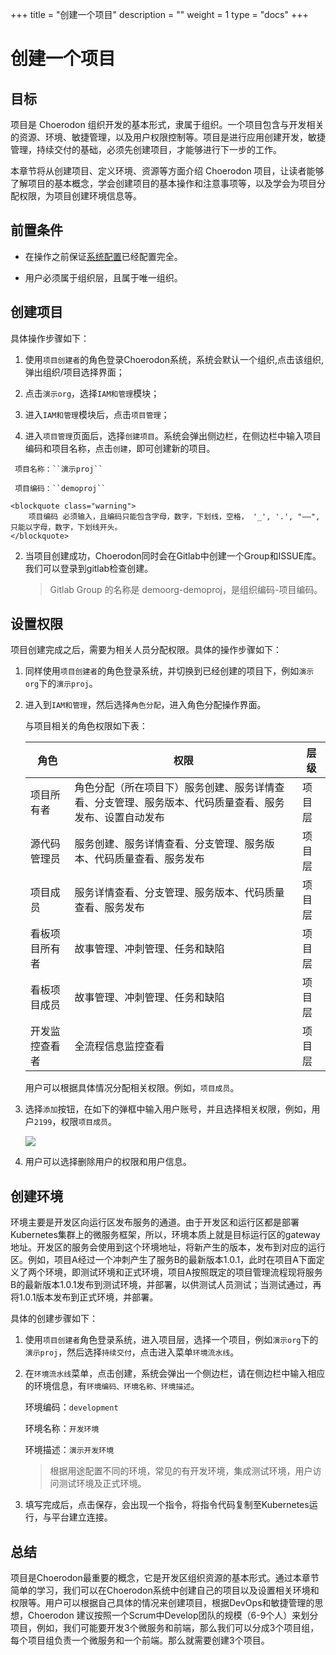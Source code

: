 ﻿+++
title = "创建一个项目"
description = ""
weight = 1
type = "docs"
+++

# 创建一个项目

## 目标

项目是 Choerodon 组织开发的基本形式，隶属于组织。一个项目包含与开发相关的资源、环境、敏捷管理，以及用户权限控制等。项目是进行应用创建开发，敏捷管理，持续交付的基础，必须先创建项目，才能够进行下一步的工作。

本章节将从创建项目、定义环境、资源等方面介绍 Choerodon 项目，让读者能够了解项目的基本概念，学会创建项目的基本操作和注意事项等，以及学会为项目分配权限，为项目创建环境信息等。

## 前置条件

- <font>在操作之前保证[系统配置](../../user-guide/system-configuration)已经配置完全。</font>

- 用户必须属于组织层，且属于唯一组织。

## 创建项目

 具体操作步骤如下：

   1. 使用``项目创建者``的角色登录Choerodon系统，系统会默认一个组织,点击该组织,弹出组织/项目选择界面；

   2. 点击``演示org``，选择``IAM和管理``模块；

   3. 进入``IAM和管理``模块后，点击``项目管理``；

   4. 进入``项目管理``页面后，选择``创建项目``。系统会弹出侧边栏，在侧边栏中输入项目编码和项目名称，点击``创建``，即可创建新的项目。
  
     项目名称：``演示proj``

     项目编码：``demoproj``

    <blockquote class="warning">
        项目编码 必须输入，且编码只能包含字母，数字，下划线，空格， '_', '.', "——",只能以字母，数字，下划线开头。
    </blockquote>

2. 当项目创建成功，Choerodon同时会在Gitlab中创建一个Group和ISSUE库。我们可以登录到gitlab检查创建。

    <blockquote class="note">
        Gitlab Group 的名称是 demoorg-demoproj，是组织编码-项目编码。
    </blockquote>

## 设置权限

项目创建完成之后，需要为相关人员分配权限。具体的操作步骤如下：

1.  同样使用``项目创建者``的角色登录系统，并切换到已经创建的项目下，例如``演示org``下的``演示proj``。

2.  进入到``IAM和管理``，然后选择``角色分配``，进入角色分配操作界面。

    与项目相关的角色权限如下表：

    角色 | 权限 | 层级
    --- | --- | ---
    项目所有者 | 角色分配（所在项目下）服务创建、服务详情查看、分支管理、服务版本、代码质量查看、服务发布、设置自动发布 | 项目层
    源代码管理员 | 服务创建、服务详情查看、分支管理、服务版本、代码质量查看、服务发布 | 项目层
    项目成员 | 服务详情查看、分支管理、服务版本、代码质量查看、服务发布 | 项目层
    看板项目所有者 | 故事管理、冲刺管理、任务和缺陷 | 项目层
    看板项目成员 | 故事管理、冲刺管理、任务和缺陷 | 项目层
    开发监控查看者 | 全流程信息监控查看 | 项目层

    用户可以根据具体情况分配相关权限。例如，`项目成员`。

3.  选择`添加`按钮，在如下的弹框中输入用户账号，并且选择相关权限，例如，用户`2199`，权限`项目成员`。
    
    ![](/img/docs/quick-start/assets/project/role-assign.png)

4.  用户可以选择删除用户的权限和用户信息。

## 创建环境

环境主要是开发区向运行区发布服务的通道。由于开发区和运行区都是部署Kubernetes集群上的微服务框架，所以，环境本质上就是目标运行区的gateway地址。开发区的服务会使用到这个环境地址，将新产生的版本，发布到对应的运行区。例如，项目A经过一个冲刺产生了服务B的最新版本1.0.1，此时在项目A下面定义了两个环境，即测试环境和正式环境，项目A按照既定的项目管理流程现将服务B的最新版本1.0.1发布到测试环境，并部署，以供测试人员测试；当测试通过，再将1.0.1版本发布到正式环境，并部署。

具体的创建步骤如下：

1.  使用`项目创建者`角色登录系统，进入项目层，选择一个项目，例如``演示org``下的``演示proj``，然后选择`持续交付`，点击进入菜单`环境流水线`。

2.  在`环境流水线`菜单，点击创建，系统会弹出一个侧边栏，请在侧边栏中输入相应的环境信息，有`环境编码、环境名称、环境描述`。

    环境编码：`development`

    环境名称：`开发环境`

    环境描述：`演示开发环境`


    <blockquote class="note">
        根据用途配置不同的环境，常见的有开发环境，集成测试环境，用户访问测试环境及正式环境。
    </blockquote>

3.  填写完成后，点击保存，会出现一个指令，将指令代码复制至Kubernetes运行，与平台建立连接。

## 总结

项目是Choerodon最重要的概念，它是开发区组织资源的基本形式。通过本章节简单的学习，我们可以在Choerodon系统中创建自己的项目以及设置相关环境和权限等。用户可以根据自己具体的情况来创建项目，根据DevOps和敏捷管理的思想，Choerodon 建议按照一个Scrum中Develop团队的规模（6-9个人）来划分项目，例如，我们可能要开发3个微服务和前端，那么我们可以分成3个项目组，每个项目组负责一个微服务和一个前端。那么就需要创建3个项目。




